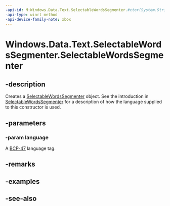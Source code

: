 ```yaml
---
-api-id: M:Windows.Data.Text.SelectableWordsSegmenter.#ctor(System.String)
-api-type: winrt method
-api-device-family-note: xbox
---
```


<!-- Method syntax
public SelectableWordsSegmenter(System.String language)
-->

# Windows.Data.Text.SelectableWordsSegmenter.SelectableWordsSegmenter

## -description
Creates a [SelectableWordsSegmenter](selectablewordssegmenter.md) object. See the introduction in [SelectableWordsSegmenter](selectablewordssegmenter.md) for a description of how the language supplied to this constructor is used.

## -parameters
### -param language
A [BCP-47](http://tools.ietf.org/html/bcp47) language tag.

## -remarks

## -examples

## -see-also
